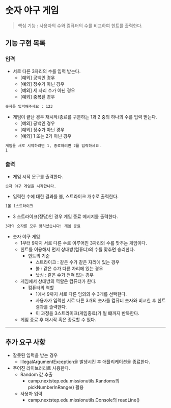 # 숫자 야구 게임

> 핵심 기능 : 사용자의 수와 컴퓨터의 수를 비교하여 힌트를 출력한다.

## 기능 구현 목록

### 입력

- 서로 다른 3자리의 수를 입력 받는다.
    - [예외] 공백인 경우
    - [예외] 정수가 아닌 경우
    - [예외] 세 자리 수가 아닌 경우
    - [예외] 중복된 경우

```markdown
숫자를 입력해주세요 : 123
```

- 게임이 끝난 경우 재시작/종료를 구분하는 1과 2 중의 하나의 수를 입력 받는다.
    - [예외] 공백인 경우
    - [예외] 정수가 아닌 경우
    - [예외] 1 또는 2가 아닌 경우

```markdown
게임을 새로 시작하려면 1, 종료하려면 2를 입력하세요.
1
```

### 출력

- 게임 시작 문구를 출력한다.

```markdown
숫자 야구 게임을 시작합니다.
```

- 입력한 수에 대한 결과를 볼, 스트라이크 개수로 출력한다.

```markdown
1볼 1스트라이크
```

- 3 스트라이크(정답)인 경우 게임 종료 메시지를 출력한다.

```markdown
3개의 숫자를 모두 맞히셨습니다! 게임 종료
```

- 숫자 야구 게임
  - 1부터 9까지 서로 다른 수로 이루어진 3자리의 수를 맞추는 게임이다.
  - 힌트를 이용해서 먼저 상대방(컴퓨터)의 수를 맞추면 승리한다.
    - 힌트의 기준
      - 스트라이크 : 같은 수가 같은 자리에 있는 경우
      - 볼 : 같은 수가 다른 자리에 있는 경우
      - 낫싱 : 같은 수가 전혀 없는 경우
  - 게임에서 상대방의 역할은 컴퓨터가 한다.
    - 컴퓨터의 역할
      - 1에서 9까지 서로 다른 임의의 수 3개를 선택한다.
      - 사용자가 입력한 서로 다른 3개의 숫자를 컴퓨터 숫자와 비교한 후 힌트 결과를 출력한다.
      - 이 과정을 3스트라이크(게임종료)가 될 떄까지 반복한다.
  - 게임 종료 후 재시작 혹은 종료할 수 있다.

---

## 추가 요구 사항

- 잘못된 입력을 받는 경우
  - IllegalArgumentException을 발생시킨 후 애플리케이션을 종료한다.
- 주어진 라이브러리르 사용한다.
  - Random 값 추출
    - camp.nextstep.edu.missionutils.Randoms의 pickNumberInRange() 활용
  - 사용자 입력
    - camp.nextstep.edu.missionutils.Console의 readLine()